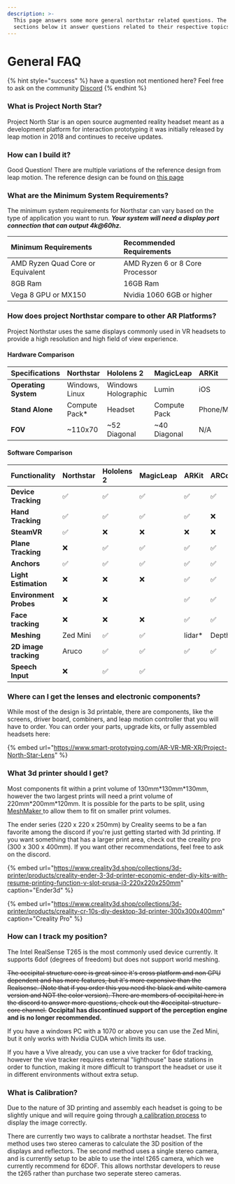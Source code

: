 ```yaml
---
description: >-
  This page answers some more general northstar related questions. The other
  sections below it answer questions related to their respective topics.
---
```


# General FAQ

{% hint style="success" %}
have a question not mentioned here? Feel free to ask on the community [Discord](https://discord.gg/9TtZhb4)
{% endhint %}

### What is Project North Star?

Project North Star is an open source augmented reality headset meant as a development platform for interaction prototyping it was initially released by leap motion in 2018 and continues to receive updates. 

### How can I build it?

Good Question! There are multiple variations of the reference design from leap motion. The reference design can be found on [this page ](../mechanical/release-3/)

### What are the Minimum System Requirements?

The minimum system requirements for Northstar can vary based on the type of application you want to run. _**Your system will need a display port connection that can output 4k@60hz.**_ 

| Minimum Requirements | Recommended Requirements |
| :--- | :--- |
| AMD Ryzen Quad Core or Equivalent | AMD Ryzen 6 or 8 Core Processor |
| 8GB Ram | 16GB Ram |
| Vega 8 GPU or MX150 | Nvidia 1060 6GB or higher |

### How does project Northstar compare to other AR Platforms?

Project Northstar uses the same displays commonly used in VR headsets to provide a high resolution and high field of view experience. 

#### Hardware Comparison

| Specifications | Northstar | Hololens 2 | MagicLeap | ARKit | ARCore |
| :--- | :--- | :--- | :--- | :--- | :--- |
| **Operating System** | Windows, Linux | Windows Holographic | Lumin | iOS | Android |
| **Stand Alone** | Compute Pack\* | Headset | Compute Pack | Phone/Mobile | Phone/Mobile |
| **FOV** | ~110x70 | ~52 Diagonal | ~40 Diagonal | N/A | N/A |

#### Software Comparison

| Functionality | Northstar | Hololens 2 | MagicLeap | ARKit | ARCore |
| :--- | :--- | :--- | :--- | :--- | :--- |
| **Device Tracking** | ✅ | ✅ | ✅ | ✅ | ✅ |
| **Hand Tracking** | ✅ | ✅ | ✅ | ✅ | ❌ |
| **SteamVR** | ✅ | ❌ | ❌ | ❌ | ❌ |
| **Plane Tracking** | ❌ | ✅ | ✅ | ✅ | ✅ |
| **Anchors** | ✅ | ✅ | ✅ | ✅ | ✅ |
| **Light Estimation** | ❌ | ❌ | ❌ | ✅ | ✅ |
| **Environment Probes** | ❌ | ❌ |  | ✅ | ✅ |
| **Face tracking** | ❌ | ❌ | ❌ | ✅ | ✅ |
| **Meshing** | Zed Mini | ✅ | ✅ | lidar\* | DepthKit |
| **2D image tracking** | Aruco | ✅ | ✅ | ✅ | ✅ |
| **Speech Input** | ❌ | ✅ | ✅ |  |  |

### Where can I get the lenses and electronic components?

While most of the design is 3d printable, there are components, like the screens, driver board, combiners, and leap motion controller that you will have to order. You can order your parts, upgrade kits, or fully assembled headsets here: 

{% embed url="https://www.smart-prototyping.com/AR-VR-MR-XR/Project-North-Star-Lens" %}

### What 3d printer should I get?

Most components fit within a print volume of 130mm\*130mm\*130mm, however the two largest prints will need a print volume of 220mm\*200mm\*120mm. It is possible for the parts to be split, using [MeshMaker ](https://www.youtube.com/watch?v=afLolx2OEKE&feature=youtu.be&t=93)to allow them to fit on smaller print volumes.   
  
The ender series \(220 x 220 x 250mm\) by Creality seems to be a fan favorite among the discord if you're just getting started with 3d printing. If you want something that has a larger print area, check out the creality pro \(300 x 300 x 400mm\). If you want other recommendations, feel free to ask on the discord.

{% embed url="https://www.creality3d.shop/collections/3d-printer/products/creality-ender-3-3d-printer-economic-ender-diy-kits-with-resume-printing-function-v-slot-prusa-i3-220x220x250mm" caption="Ender3d" %}

{% embed url="https://www.creality3d.shop/collections/3d-printer/products/creality-cr-10s-diy-desktop-3d-printer-300x300x400mm" caption="Creality Pro" %}

### How can I track my position?

The Intel RealSense T265 is the most commonly used device currently. It supports 6dof \(degrees of freedom\) but does not support world meshing. 

~~The occipital structure core is great since it's cross platform and non GPU dependent and has more features, but it's more expensive than the Realsense. \(Note that if you order this you need the black and white camera version and NOT the color version\). There are members of occipital here in the discord to answer more questions, check out the \#occipital-structure-core channel.~~ **Occipital has discontinued support of the perception engine and is no longer recommended.** 

If you have a windows PC with a 1070 or above you can use the Zed Mini, but it only works with Nvidia CUDA which limits its use.

If you have a Vive already, you can use a vive tracker for 6dof tracking, however the vive tracker requires external "lighthouse" base stations in order to function, making it more difficult to transport the headset or use it in different environments without extra setup.

### What is Calibration?

Due to the nature of 3D printing and assembly each headset is going to be slightly unique and will require going through [a calibration process](../calibration/getting-started/) to display the image correctly.   
  
There are currently two ways to calibrate a northstar headset. The first method uses two stereo cameras to calculate the 3D position of the displays and reflectors. The second method uses a single stereo camera, and is currently setup to be able to use the intel t265 camera, which we currently recommend for 6DOF. This allows northstar developers to reuse the t265 rather than purchase two seperate stereo cameras. 

